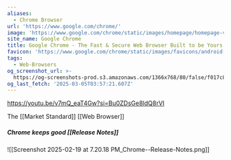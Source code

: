 ```yaml
---
aliases:
  - Chrome Browser
url: 'https://www.google.com/chrome/'
image: 'https://www.google.com/chrome/static/images/homepage/homepage-v2.png'
site_name: Google Chrome
title: Google Chrome - The Fast & Secure Web Browser Built to be Yours
favicon: 'https://www.google.com/chrome/static/images/favicons/android-icon-192x192.png'
tags:
  - Web-Browsers
og_screenshot_url: >-
  https://og-screenshots-prod.s3.amazonaws.com/1366x768/80/false/f017c8050d1c5fcdb4511ba7fa11d3f363165748200d77db41845a647e6acfb6.jpeg
og_last_fetch: '2025-03-05T03:57:21.607Z'
---
```

https://youtu.be/v7mQ_eaT4Gw?si=Bu0ZDsGe8ldQ8rVI

The [[Market Standard]] [[Web Browser]]

##### Chrome keeps good [[Release Notes]]
![[Screenshot 2025-02-19 at 7.20.18 PM_Chrome--Release-Notes.png]]
